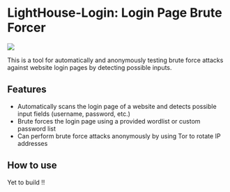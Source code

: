 <h1>LightHouse-Login: Login Page Brute Forcer</h1>
<!-- <img src="https://github.com/devsdenepal/lighthouse-login/assets/111997815/5ccfd800-03ac-48e7-bf44-ebacc4a8b4e2"> -->
<img src="https://github.com/devsdenepal/lighthouse-login/assets/111997815/62169164-c3cb-4079-956a-09d648daaebd">

<p>This is a tool for automatically and anonymously testing brute force attacks against website login pages by detecting possible inputs.</p>
	<h2>Features</h2>
	<ul>
		<li>Automatically scans the login page of a website and detects possible input fields (username, password, etc.)</li>
		<li>Brute forces the login page using a provided wordlist or custom password list</li>
		<li>Can perform brute force attacks anonymously by using Tor to rotate IP addresses</li>
	</ul>
	<h2>How to use</h2>
	<p>Yet to build !!</p>
</body>
</html>
